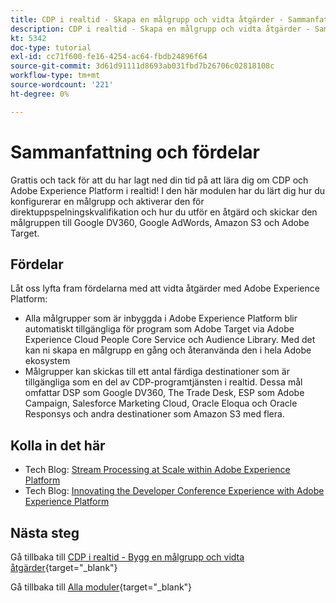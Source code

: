 ```yaml
---
title: CDP i realtid - Skapa en målgrupp och vidta åtgärder - Sammanfattning
description: CDP i realtid - Skapa en målgrupp och vidta åtgärder - Sammanfattning
kt: 5342
doc-type: tutorial
exl-id: cc71f600-fe16-4254-ac64-fbdb24896f64
source-git-commit: 3d61d91111d8693ab031fbd7b26706c02818108c
workflow-type: tm+mt
source-wordcount: '221'
ht-degree: 0%

---
```


# Sammanfattning och fördelar

Grattis och tack för att du har lagt ned din tid på att lära dig om CDP och Adobe Experience Platform i realtid!
I den här modulen har du lärt dig hur du konfigurerar en målgrupp och aktiverar den för direktuppspelningskvalifikation och hur du utför en åtgärd och skickar den målgruppen till Google DV360, Google AdWords, Amazon S3 och Adobe Target.

## Fördelar

Låt oss lyfta fram fördelarna med att vidta åtgärder med Adobe Experience Platform:

- Alla målgrupper som är inbyggda i Adobe Experience Platform blir automatiskt tillgängliga för program som Adobe Target via Adobe Experience Cloud People Core Service och Audience Library. Med det kan ni skapa en målgrupp en gång och återanvända den i hela Adobe ekosystem
- Målgrupper kan skickas till ett antal färdiga destinationer som är tillgängliga som en del av CDP-programtjänsten i realtid. Dessa mål omfattar DSP som Google DV360, The Trade Desk, ESP som Adobe Campaign, Salesforce Marketing Cloud, Oracle Eloqua och Oracle Responsys och andra destinationer som Amazon S3 med flera.

## Kolla in det här

- Tech Blog: [Stream Processing at Scale within Adobe Experience Platform](https://medium.com/adobetech/stream-processing-at-scale-within-adobe-experience-platform-909ed502da71)
- Tech Blog: [Innovating the Developer Conference Experience with Adobe Experience Platform](https://medium.com/adobetech/innovating-developer-conference-with-adobe-experience-platform-c8c2d1fe8d88)

## Nästa steg

Gå tillbaka till [CDP i realtid - Bygg en målgrupp och vidta åtgärder](./real-time-cdp-build-a-segment-take-action.md){target="_blank"}

Gå tillbaka till [Alla moduler](./../../../../overview.md){target="_blank"}
